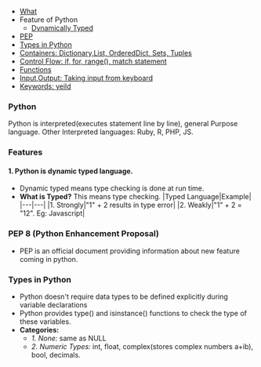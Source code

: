 - [What](#w)
- Feature of Python
  - [Dynamically Typed](#st)
- [PEP](#pep)
- [Types in Python](#ty)
- [Containers: Dictionary,List, OrderedDict, Sets, Tuples](containers)
- [Control Flow: if, for, range(), match statement](Control_Flow)
- [Functions](#fun)
- [Input,Output: Taking input from keyboard](Input_Output)
- [Keywords: yeild](Keywords)

<a name=w></a>
### Python
Python is interpreted(executes statement line by line), general Purpose language. Other Interpreted languages: Ruby, R, PHP, JS.

### Features
#### 1. Python is dynamic typed language. 
- Dynamic typed means type checking is done at run time.
- **What is Typed?** This means type checking.
|Typed Language|Example|
|---|---|
|1. Strongly|"1" + 2  results in type error|
|2. Weakly|"1" + 2  = "12". Eg: Javascript|

<a name=pep></a>
### PEP 8 (Python Enhancement Proposal)
- PEP is an official document providing information about new feature coming in python.

<a name=ty></a>
### Types in Python
- Python doesn't require data types to be defined explicitly during variable declarations
- Python provides type() and isinstance() functions to check the type of these variables.
- **Categories:**
  - _1. None:_ same as NULL
  - _2. Numeric Types:_ int, float, complex(stores complex numbers a+ib), bool, decimals.
